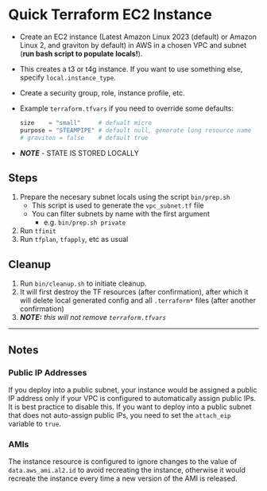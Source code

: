 # Quick Terraform EC2 Instance

- Create an EC2 instance (Latest Amazon Linux 2023 (default) or Amazon Linux 2, and graviton by default) in AWS in a chosen VPC and subnet (**run bash script to populate locals!**).
- This creates a t3 or t4g instance. If you want to use something else, specify `local.instance_type`.

- Create a security group, role, instance profile, etc.

- Example `terraform.tfvars` if you need to override some defaults:
  ```py
  size    = "small"     # defualt micro
  purpose = "STEAMPIPE" # default null, generate long resource name
  # graviton = false    # default true
  ```

- ***NOTE*** - STATE IS STORED LOCALLY

##  Steps

1. Prepare the necesary subnet locals using the script `bin/prep.sh`
    - This script is used to generate the `vpc_subnet.tf` file
    - You can filter subnets by name with the first argument
      - e.g. `bin/prep.sh private`
2. Run `tfinit`
3. Run `tfplan`, `tfapply`, etc as usual 

## Cleanup

1. Run `bin/cleanup.sh` to initiate cleanup.
2. It will first destroy the TF resources (after confirmation), after which it will delete local generated config and all `.terraform*` files (after another confirmation)
3. ***NOTE:** this will not remove `terraform.tfvars`*

---

## Notes

### Public IP Addresses

If you deploy into a public subnet, your instance would be assigned a public IP address only if your VPC is configured to automatically assign public IPs. It is best practice to disable this. If you want to deploy into a public subnet that does not auto-assign public IPs, you need to set the `attach_eip` variable to `true`.

### AMIs

The instance resource is configured to ignore changes to the value of `data.aws_ami.al2.id` to avoid recreating the instance, otherwise it would recreate the instance every time a new version of the AMI is released.
